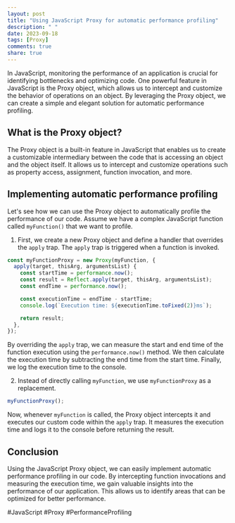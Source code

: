 ```yaml
---
layout: post
title: "Using JavaScript Proxy for automatic performance profiling"
description: " "
date: 2023-09-18
tags: [Proxy]
comments: true
share: true
---
```


In JavaScript, monitoring the performance of an application is crucial for identifying bottlenecks and optimizing code. One powerful feature in JavaScript is the Proxy object, which allows us to intercept and customize the behavior of operations on an object. By leveraging the Proxy object, we can create a simple and elegant solution for automatic performance profiling.

## What is the Proxy object?

The Proxy object is a built-in feature in JavaScript that enables us to create a customizable intermediary between the code that is accessing an object and the object itself. It allows us to intercept and customize operations such as property access, assignment, function invocation, and more.

## Implementing automatic performance profiling

Let's see how we can use the Proxy object to automatically profile the performance of our code. Assume we have a complex JavaScript function called `myFunction()` that we want to profile.

1. First, we create a new Proxy object and define a handler that overrides the `apply` trap. The `apply` trap is triggered when a function is invoked.

```javascript
const myFunctionProxy = new Proxy(myFunction, {
  apply(target, thisArg, argumentsList) {
    const startTime = performance.now();
    const result = Reflect.apply(target, thisArg, argumentsList);
    const endTime = performance.now();

    const executionTime = endTime - startTime;
    console.log(`Execution time: ${executionTime.toFixed(2)}ms`);

    return result;
  },
});
```
By overriding the `apply` trap, we can measure the start and end time of the function execution using the `performance.now()` method. We then calculate the execution time by subtracting the end time from the start time. Finally, we log the execution time to the console.

2. Instead of directly calling `myFunction`, we use `myFunctionProxy` as a replacement.

```javascript
myFunctionProxy();
```
Now, whenever `myFunction` is called, the Proxy object intercepts it and executes our custom code within the `apply` trap. It measures the execution time and logs it to the console before returning the result.

## Conclusion

Using the JavaScript Proxy object, we can easily implement automatic performance profiling in our code. By intercepting function invocations and measuring the execution time, we gain valuable insights into the performance of our application. This allows us to identify areas that can be optimized for better performance.

#JavaScript #Proxy #PerformanceProfiling